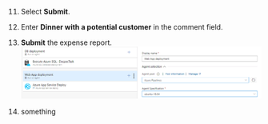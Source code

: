 11. Select **Submit**.

12. Enter **Dinner with a potential customer** in the comment field.

13. **Submit** the expense report.
![](/1804.PNG)

14. something
